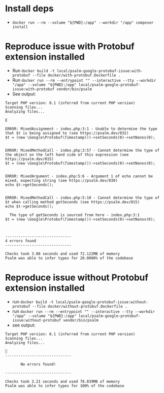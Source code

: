 # Install deps
- `docker run --rm --volume "${PWD}:/app" --workdir "/app" composer install`

# Reproduce issue with Protobuf extension installed

- Run `docker build -t local/psalm-google-protobuf-issue:with-protobuf --file docker/with-protobuf.Dockerfile .`
- Run `docker run --rm --entrypoint "" --interactive --tty --workdir "/app" --volume "${PWD}:/app" local/psalm-google-protobuf-issue:with-protobuf vendor/bin/psalm`
- See output:
```shell
Target PHP version: 8.1 (inferred from current PHP version)
Scanning files...
Analyzing files...

E

ERROR: MixedAssignment - index.php:3:1 - Unable to determine the type that $t is being assigned to (see https://psalm.dev/032)
$t = (new \Google\Protobuf\Timestamp())->setSeconds(0)->setNanos(0);


ERROR: MixedMethodCall - index.php:3:57 - Cannot determine the type of the object on the left hand side of this expression (see https://psalm.dev/015)
$t = (new \Google\Protobuf\Timestamp())->setSeconds(0)->setNanos(0);


ERROR: MixedArgument - index.php:5:6 - Argument 1 of echo cannot be mixed, expecting string (see https://psalm.dev/030)
echo $t->getSeconds();


ERROR: MixedMethodCall - index.php:5:10 - Cannot determine the type of $t when calling method getSeconds (see https://psalm.dev/015)
echo $t->getSeconds();

  The type of getSeconds is sourced from here - index.php:3:1
$t = (new \Google\Protobuf\Timestamp())->setSeconds(0)->setNanos(0);



------------------------------
4 errors found
------------------------------

Checks took 3.08 seconds and used 72.122MB of memory
Psalm was able to infer types for 20.0000% of the codebase
```

# Reproduce issue without Protobuf extension installed
- run `docker build -t local/psalm-google-protobuf-issue:without-protobuf --file docker/without-protobuf.Dockerfile .`
- run `docker run --rm --entrypoint "" --interactive --tty --workdir "/app" --volume "${PWD}:/app" local/psalm-google-protobuf-issue:without-protobuf vendor/bin/psalm`
- see output:
```shell
Target PHP version: 8.1 (inferred from current PHP version)
Scanning files...
Analyzing files...

░
------------------------------

       No errors found!

------------------------------

Checks took 3.21 seconds and used 78.039MB of memory
Psalm was able to infer types for 100% of the codebase
```
